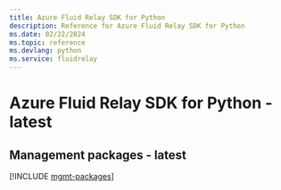 ```yaml
---
title: Azure Fluid Relay SDK for Python
description: Reference for Azure Fluid Relay SDK for Python
ms.date: 02/22/2024
ms.topic: reference
ms.devlang: python
ms.service: fluidrelay
---
```

# Azure Fluid Relay SDK for Python - latest

## Management packages - latest
[!INCLUDE [mgmt-packages](fluid-relay-mgmt-index.md)]